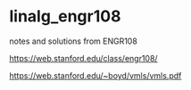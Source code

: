 # linalg_engr108
notes and solutions from ENGR108

https://web.stanford.edu/class/engr108/

https://web.stanford.edu/~boyd/vmls/vmls.pdf
